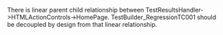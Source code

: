 There is linear parent child relationship between TestResultsHandler->HTMLActionControls->HomePage. 
TestBuilder_RegressionTC001 should be decoupled by design from that linear relationship. 

